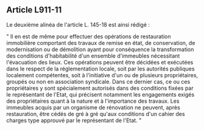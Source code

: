Article L911-11
----
Le deuxième alinéa de l'article L. 145-18 est ainsi rédigé :

" Il en est de même pour effectuer des opérations de restauration immobilière
comportant des travaux de remise en état, de conservation, de modernisation ou
de démolition ayant pour conséquence la transformation des conditions
d'habitabilité d'un ensemble d'immeubles nécessitant l'évacuation des lieux. Ces
opérations peuvent être décidées et exécutées dans le respect de la
réglementation locale, soit par les autorités publiques localement compétentes,
soit à l'initiative d'un ou de plusieurs propriétaires, groupés ou non en
association syndicale. Dans ce dernier cas, ce ou ces propriétaires y sont
spécialement autorisés dans des conditions fixées par le représentant de l'Etat,
qui précisent notamment les engagements exigés des propriétaires quant à la
nature et à l'importance des travaux. Les immeubles acquis par un organisme de
rénovation ne peuvent, après restauration, être cédés de gré à gré qu'aux
conditions d'un cahier des charges type approuvé par le représentant de l'Etat.
"
